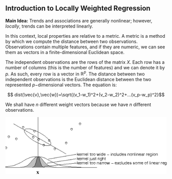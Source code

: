 ## Introduction to Locally Weighted Regression ##

**Main Idea:** Trends and associations are generally nonlinear; however, *locally*, trends can be interpreted linearly.

In this context, local properties are relative to a metric. A metric is a method by which we compute the distance between two observations. Observations contain multiple features, and if they are numeric, we can see them as vectors in a finite-dimensional Euclidean space.

The independent observations are the rows of the matrix $X$. Each row has a number of columns (this is the number of features) and we can denote it by $p.$ As such, every row is a vector in $\mathbb{R}^p.$ The distance between two independent observations is the Euclidean distance between the two represented $p-$dimensional vectors. The equation is:

$$ dist(\vec{v},\vec{w})=\sqrt{(v_1-w_1)^2+(v_2-w_2)^2+...(v_p-w_p)^2}$$

We shall have $n$ different weight vectors because we have $n$ different observations.

![\label{fig:locregression}](/project1/img160.gif)
